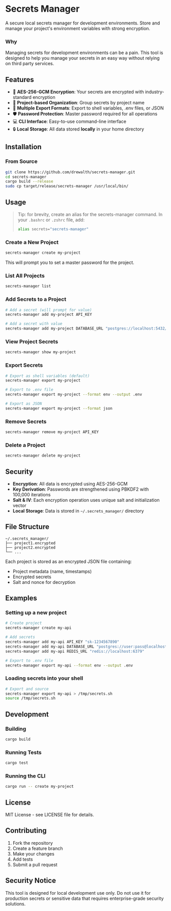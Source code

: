 # Secrets Manager

A secure local secrets manager for development environments. Store and manage your project's environment variables with strong encryption.

### Why

Managing secrets for development environments can be a pain. This tool is designed to help you manage your secrets in an easy way without relying on third party services.

## Features

- 🔐 **AES-256-GCM Encryption**: Your secrets are encrypted with industry-standard encryption
- 📁 **Project-based Organization**: Group secrets by project name
- 🚀 **Multiple Export Formats**: Export to shell variables, .env files, or JSON
- 🛡️ **Password Protection**: Master password required for all operations
- 💻 **CLI Interface**: Easy-to-use command-line interface
- 🔒 **Local Storage**: All data stored **locally** in your home directory

## Installation

### From Source

```bash
git clone https://github.com/drewalth/secrets-manager.git
cd secrets-manager
cargo build --release
sudo cp target/release/secrets-manager /usr/local/bin/
```

## Usage

> Tip: for brevity, create an alias for the secrets-manager command. In your `.bashrc` or `.zshrc` file, add:
> ```bash
> alias secrets="secrets-manager"
> ```

### Create a New Project

```bash
secrets-manager create my-project
```

This will prompt you to set a master password for the project.

### List All Projects

```bash
secrets-manager list
```

### Add Secrets to a Project

```bash
# Add a secret (will prompt for value)
secrets-manager add my-project API_KEY

# Add a secret with value
secrets-manager add my-project DATABASE_URL "postgres://localhost:5432/mydb"
```

### View Project Secrets

```bash
secrets-manager show my-project
```

### Export Secrets

```bash
# Export as shell variables (default)
secrets-manager export my-project

# Export to .env file
secrets-manager export my-project --format env --output .env

# Export as JSON
secrets-manager export my-project --format json
```

### Remove Secrets

```bash
secrets-manager remove my-project API_KEY
```

### Delete a Project

```bash
secrets-manager delete my-project
```

## Security

- **Encryption**: All data is encrypted using AES-256-GCM
- **Key Derivation**: Passwords are strengthened using PBKDF2 with 100,000 iterations
- **Salt & IV**: Each encryption operation uses unique salt and initialization vector
- **Local Storage**: Data is stored in `~/.secrets_manager/` directory

## File Structure

```
~/.secrets_manager/
├── project1.encrypted
├── project2.encrypted
└── ...
```

Each project is stored as an encrypted JSON file containing:
- Project metadata (name, timestamps)
- Encrypted secrets
- Salt and nonce for decryption

## Examples

### Setting up a new project

```bash
# Create project
secrets-manager create my-api

# Add secrets
secrets-manager add my-api API_KEY "sk-1234567890"
secrets-manager add my-api DATABASE_URL "postgres://user:pass@localhost/db"
secrets-manager add my-api REDIS_URL "redis://localhost:6379"

# Export to .env file
secrets-manager export my-api --format env --output .env
```

### Loading secrets into your shell

```bash
# Export and source
secrets-manager export my-api > /tmp/secrets.sh
source /tmp/secrets.sh
```

## Development

### Building

```bash
cargo build
```

### Running Tests

```bash
cargo test
```

### Running the CLI

```bash
cargo run -- create my-project
```

## License

MIT License - see LICENSE file for details.

## Contributing

1. Fork the repository
2. Create a feature branch
3. Make your changes
4. Add tests
5. Submit a pull request

## Security Notice

This tool is designed for local development use only. Do not use it for production secrets or sensitive data that requires enterprise-grade security solutions.
